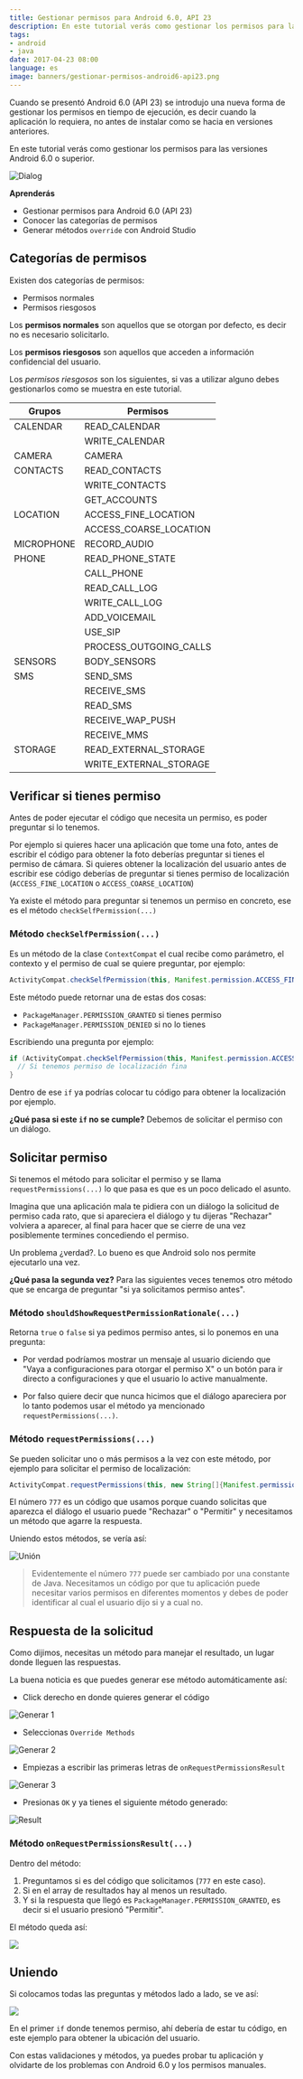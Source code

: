 ```yaml
---
title: Gestionar permisos para Android 6.0, API 23
description: En este tutorial verás como gestionar los permisos para las versiones Android 6.0 o superior.
tags:
- android
- java
date: 2017-04-23 08:00
language: es
image: banners/gestionar-permisos-android6-api23.png
---
```


Cuando se presentó Android 6.0 (API 23) se introdujo una nueva forma de gestionar los permisos en tiempo de ejecución, es decir cuando la aplicación lo requiera, no antes de instalar como se hacia en versiones anteriores.

En este tutorial verás como gestionar los permisos para las versiones Android 6.0 o superior.

![Dialog](https://res.cloudinary.com/alvareztech/image/upload/v1492702303/labs/gestionar-permisos-android6-api23/permisodialog.png)

__Aprenderás__

* Gestionar permisos para Android 6.0 (API 23)
* Conocer las categorías de permisos
* Generar métodos `override` con Android Studio

## Categorías de permisos

Existen dos categorías de permisos:

* Permisos normales
* Permisos riesgosos

Los __permisos normales__ son aquellos que se otorgan por defecto, es decir no es necesario solicitarlo.

Los __permisos riesgosos__ son aquellos que acceden a información confidencial del usuario.

Los _permisos riesgosos_ son los siguientes, si vas a utilizar alguno debes gestionarlos como se muestra en este tutorial.

<table>
    <thead>
        <tr>
            <th>Grupos</th>
            <th>Permisos</th>
        </tr>
    </thead>
    <tbody>
        <tr>
            <td>CALENDAR</td>
            <td>READ_CALENDAR</td>
        </tr>
        <tr>
            <td></td>
            <td>WRITE_CALENDAR</td>
        </tr>
        <tr>
            <td>CAMERA</td>
            <td>CAMERA</td>
        </tr>
        <tr>
            <td>CONTACTS</td>
            <td>READ_CONTACTS</td>
        </tr>
        <tr>
            <td></td>
            <td>WRITE_CONTACTS</td>
        </tr>
        <tr>
            <td></td>
            <td>GET_ACCOUNTS</td>
        </tr>
        <tr>
            <td>LOCATION</td>
            <td>ACCESS_FINE_LOCATION</td>
        </tr>
        <tr>
            <td></td>
            <td>ACCESS_COARSE_LOCATION</td>
        </tr>
        <tr>
            <td>MICROPHONE</td>
            <td>RECORD_AUDIO</td>
        </tr>
        <tr>
            <td>PHONE</td>
            <td>READ_PHONE_STATE</td>
        </tr>
        <tr>
            <td></td>
            <td>CALL_PHONE</td>
        </tr>
        <tr>
            <td></td>
            <td>READ_CALL_LOG</td>
        </tr>
        <tr>
            <td></td>
            <td>WRITE_CALL_LOG</td>
        </tr>
        <tr>
            <td></td>
            <td>ADD_VOICEMAIL</td>
        </tr>
        <tr>
            <td></td>
            <td>USE_SIP</td>
        </tr>
        <tr>
            <td></td>
            <td>PROCESS_OUTGOING_CALLS</td>
        </tr>
        <tr>
            <td>SENSORS</td>
            <td>BODY_SENSORS</td>
        </tr>
        <tr>
            <td>SMS</td>
            <td>SEND_SMS</td>
        </tr>
        <tr>
            <td></td>
            <td>RECEIVE_SMS</td>
        </tr>
        <tr>
            <td></td>
            <td>READ_SMS</td>
        </tr>
        <tr>
            <td></td>
            <td>RECEIVE_WAP_PUSH</td>
        </tr>
        <tr>
            <td></td>
            <td>RECEIVE_MMS</td>
        </tr>
        <tr>
            <td>STORAGE</td>
            <td>READ_EXTERNAL_STORAGE</td>
        </tr>
        <tr>
            <td></td>
            <td>WRITE_EXTERNAL_STORAGE</td>
        </tr>
    </tbody>
</table>

## Verificar si tienes permiso

Antes de poder ejecutar el código que necesita un permiso, es poder preguntar si lo tenemos.

Por ejemplo si quieres hacer una aplicación que tome una foto, antes de escribir el código para obtener la foto deberías preguntar si tienes el permiso de cámara. Si quieres obtener la localización del usuario antes de escribir ese código deberías de preguntar si tienes permiso de localización (`ACCESS_FINE_LOCATION` o `ACCESS_COARSE_LOCATION`)

Ya existe el método para preguntar si tenemos un permiso en concreto, ese es el método `checkSelfPermission(...)`

### Método `checkSelfPermission(...)`

Es un método de la clase `ContextCompat` el cual recibe como parámetro, el contexto y el permiso de cual se quiere preguntar, por ejemplo:

```java
ActivityCompat.checkSelfPermission(this, Manifest.permission.ACCESS_FINE_LOCATION)
```

Este método puede retornar una de estas dos cosas:

* `PackageManager.PERMISSION_GRANTED` si tienes permiso
* `PackageManager.PERMISSION_DENIED` si no lo tienes

Escribiendo una pregunta por ejemplo:

```java
if (ActivityCompat.checkSelfPermission(this, Manifest.permission.ACCESS_FINE_LOCATION) == PackageManager.PERMISSION_GRANTED) {
  // Si tenemos permiso de localización fina
}
```

Dentro de ese `if` ya podrías colocar tu código para obtener la localización por ejemplo.

**¿Qué pasa si este `if` no se cumple?** Debemos de solicitar el permiso con un diálogo.

## Solicitar permiso

Si tenemos el método para solicitar el permiso y se llama `requestPermissions(...)` lo que pasa es que es un poco delicado el asunto.

Imagina que una aplicación mala te pidiera con un diálogo la solicitud de permiso cada rato, que si apareciera el diálogo y tu dijeras "Rechazar" volviera a aparecer, al final para hacer que se cierre de una vez posiblemente termines concediendo el permiso.

Un problema ¿verdad?. Lo bueno es que Android solo nos permite ejecutarlo una vez.

**¿Qué pasa la segunda vez?** Para las siguientes veces tenemos otro método que se encarga de preguntar "si ya solicitamos permiso antes".

### Método `shouldShowRequestPermissionRationale(...)`

Retorna `true` o `false` si ya pedimos permiso antes, si lo ponemos en una pregunta:

* Por verdad podríamos mostrar un mensaje al usuario diciendo que "Vaya a configuraciones para otorgar el permiso X" o un botón para ir directo a configuraciones y que el usuario lo active manualmente.

* Por falso quiere decir que nunca hicimos que el diálogo apareciera por lo tanto podemos usar el método ya mencionado `requestPermissions(...)`.

### Método `requestPermissions(...)`

Se pueden solicitar uno o más permisos a la vez con este método, por ejemplo para solicitar el permiso de localización:

```java
ActivityCompat.requestPermissions(this, new String[]{Manifest.permission.ACCESS_FINE_LOCATION}, 777);
```

El número `777` es un código que usamos porque cuando solicitas que aparezca el diálogo el usuario puede "Rechazar" o "Permitir" y necesitamos un método que agarre la respuesta.

Uniendo estos métodos, se vería así:

![Unión](https://res.cloudinary.com/alvareztech/image/upload/v1492705010/labs/gestionar-permisos-android6-api23/ifs.png)

> Evidentemente el número `777` puede ser cambiado por una constante de Java. Necesitamos un código por que tu aplicación puede necesitar varios permisos en diferentes momentos y debes de poder identificar al cual el usuario dijo si y a cual no.

## Respuesta de la solicitud

Como dijimos, necesitas un método para manejar el resultado, un lugar donde lleguen las respuestas.

La buena noticia es que puedes generar ese método automáticamente así:

* Click derecho en donde quieres generar el código

![Generar 1](https://res.cloudinary.com/alvareztech/image/upload/v1492701077/labs/gestionar-permisos-android6-api23/generate.png)

* Seleccionas `Override Methods`

![Generar 2](https://res.cloudinary.com/alvareztech/image/upload/v1492702933/labs/gestionar-permisos-android6-api23/override.png)

* Empiezas a escribir las primeras letras de `onRequestPermissionsResult`

![Generar 3](https://res.cloudinary.com/alvareztech/image/upload/v1492701341/labs/gestionar-permisos-android6-api23/onrequestpermission.png)

* Presionas `OK` y ya tienes el siguiente método generado:

![Result](https://res.cloudinary.com/alvareztech/image/upload/v1492701544/labs/gestionar-permisos-android6-api23/requestpermissionresult_code.png)


### Método `onRequestPermissionsResult(...)`

Dentro del método:

1. Preguntamos si es del código que solicitamos (`777` en este caso).
2. Si en el array de resultados hay al menos un resultado.
3. Y si la respuesta que llegó es `PackageManager.PERMISSION_GRANTED`, es decir si el usuario presionó "Permitir".

El método queda así:

![](https://res.cloudinary.com/alvareztech/image/upload/v1492703396/labs/gestionar-permisos-android6-api23/onrequestall.png)

## Uniendo

Si colocamos todas las preguntas y métodos lado a lado, se ve así:

![](https://res.cloudinary.com/alvareztech/image/upload/v1492705535/labs/gestionar-permisos-android6-api23/all.png)

En el primer `if` donde tenemos permiso, ahí debería de estar tu código, en este ejemplo para obtener la ubicación del usuario.

Con estas validaciones y métodos, ya puedes probar tu aplicación y olvidarte de los problemas con Android 6.0 y los permisos manuales.
